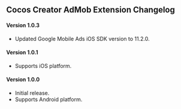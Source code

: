 ## Cocos Creator AdMob Extension Changelog

#### Version 1.0.3
- Updated Google Mobile Ads iOS SDK version to 11.2.0.

#### Version 1.0.1
- Supports iOS platform.

#### Version 1.0.0
- Initial release.
- Supports Android platform.
